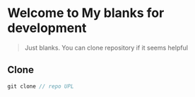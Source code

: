 # Welcome to My blanks for development

> Just blanks. You can clone repository if it seems helpful

## Clone

```js
git clone // repo UPL

```
